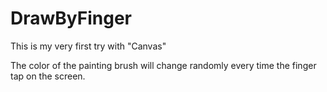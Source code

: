 # DrawByFinger
This is my very first try with "Canvas"

The color of the painting brush will change randomly every time the finger tap on the screen.
